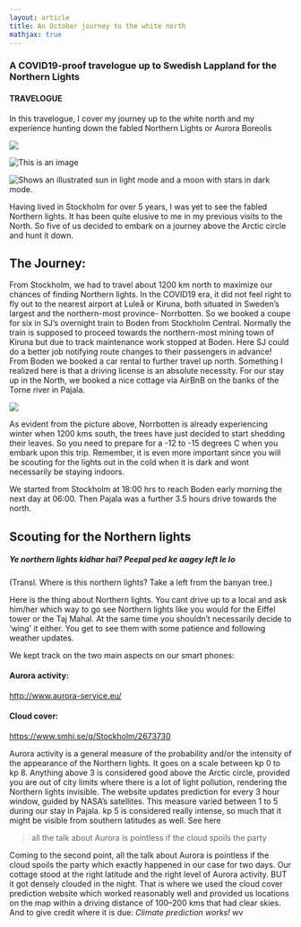 ```yaml
---
layout: article
title: An October journey to the white north
mathjax: true
---
```

### A COVID19-proof travelogue up to Swedish Lappland for the Northern Lights

#### **TRAVELOGUE**
In this travelogue, I cover my journey up to the white north and my experience hunting down the fabled Northern Lights or Aurora Boreolis

<img class="image image--lg" src="https://raw.githubusercontent.com/visakhvkrishna/visakhvkrishna.github.io/main/_posts/images/image1.JPG" />

![This is an image](https://raw.githubusercontent.com/visakhvkrishna/visakhvkrishna.github.io/main/_posts/images/image1.JPG)

<picture>
  <source media="(prefers-color-scheme: dark)" srcset="https://raw.githubusercontent.com/visakhvkrishna/visakhvkrishna.github.io/main/_posts/images/image1.JPG">
  <source media="(prefers-color-scheme: light)" srcset="https://raw.githubusercontent.com/visakhvkrishna/visakhvkrishna.github.io/main/_posts/images/image1.JPG">
  <img alt="Shows an illustrated sun in light mode and a moon with stars in dark mode." src="https://user-images.githubusercontent.com/25423296/163456779-a8556205-d0a5-45e2-ac17-42d089e3c3f8.png">
</picture>



Having lived in Stockholm for over 5 years, I was yet to see the fabled Northern lights. It has been quite elusive to me in my previous visits to the North. So five of us decided to embark on a journey above the Arctic circle and hunt it down.

## The Journey:
From Stockholm, we had to travel about 1200 km north to maximize our chances of finding Northern lights. In the COVID19 era, it did not feel right to fly out to the nearest airport at Luleå or Kiruna, both situated in Sweden’s largest and the northern-most province- Norrbotten. So we booked a coupe for six in SJ’s overnight train to Boden from Stockholm Central. Normally the train is supposed to proceed towards the northern-most mining town of Kiruna but due to track maintenance work stopped at Boden. Here SJ could do a better job notifying route changes to their passengers in advance! From Boden we booked a car rental to further travel up north. Something I realized here is that a driving license is an absolute necessity. For our stay up in the North, we booked a nice cottage via AirBnB on the banks of the Torne river in Pajala.

<img class="image image--lg" src="https://raw.githubusercontent.com/visakhvkrishna/visakhvkrishna.github.io/main/_posts/images/image1.JPG"/>

As evident from the picture above, Norrbotten is already experiencing winter when 1200 kms south, the trees have just decided to start shedding their leaves. So you need to prepare for a -12 to -15 degrees C when you embark upon this trip. Remember, it is even more important since you will be scouting for the lights out in the cold when it is dark and wont necessarily be staying indoors.

We started from Stockholm at 18:00 hrs to reach Boden early morning the next day at 06:00. Then Pajala was a further 3.5 hours drive towards the north.

## Scouting for the Northern lights
##### Ye northern lights *kidhar hai? Peepal ped ke aagey left le lo*
(Transl. Where is this northern lights? Take a left from the banyan tree.)

Here is the thing about Northern lights. You cant drive up to a local and ask him/her which way to go see Northern lights like you would for the Eiffel tower or the Taj Mahal. At the same time you shouldn’t necessarily decide to ‘wing’ it either. You get to see them with some patience and following weather updates.

We kept track on the two main aspects on our smart phones:

#### Aurora activity:
http://www.aurora-service.eu/

#### Cloud cover:
https://www.smhi.se/q/Stockholm/2673730

Aurora activity is a general measure of the probability and/or the intensity of the appearance of the Northern lights. It goes on a scale between kp 0 to kp 8. Anything above 3 is considered good above the Arctic circle, provided you are out of city limits where there is a lot of light pollution, rendering the Northern lights invisible. The website updates prediction for every 3 hour window, guided by NASA’s satellites. This measure varied between 1 to 5 during our stay in Pajala. kp 5 is considered really intense, so much that it might be visible from southern latitudes as well. See here

> all the talk about Aurora is pointless if the cloud spoils the party

Coming to the second point, all the talk about Aurora is pointless if the cloud spoils the party which exactly happened in our case for two days. Our cottage stood at the right latitude and the right level of Aurora activity. BUT it got densely clouded in the night. That is where we used the cloud cover prediction website which worked reasonably well and provided us locations on the map within a driving distance of 100–200 kms that had clear skies. And to give credit where it is due: *Climate prediction works!* wv

